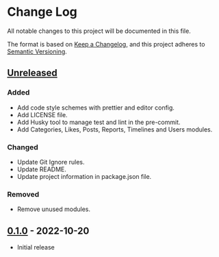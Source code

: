 # Change Log

All notable changes to this project will be documented in this file.

The format is based on [Keep a Changelog](https://keepachangelog.com/en/1.0.0/),
and this project adheres to [Semantic Versioning](https://semver.org/spec/v2.0.0.html).

## [Unreleased]

### Added

- Add code style schemes with prettier and editor config.
- Add LICENSE file.
- Add Husky tool to manage test and lint in the pre-commit.
- Add Categories, Likes, Posts, Reports, Timelines and Users modules.

### Changed

- Update Git Ignore rules.
- Update README.
- Update project information in package.json file.

### Removed

- Remove unused modules.

## [0.1.0] - 2022-10-20

- Initial release

[unreleased]: https://github.com/ManuelGil/blogter/compare/v0.1.0...HEAD
[0.1.0]: https://github.com/ManuelGil/blogter/releases/tag/v0.1.0
